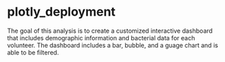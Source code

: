 # plotly_deployment
The goal of this analysis is to create a customized interactive dashboard that includes demographic information and bacterial data for each volunteer. The dashboard includes a bar, bubble, and a guage chart and is able to be filtered. 
